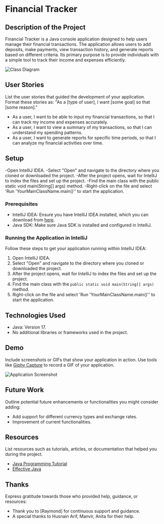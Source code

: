 # Financial Tracker

## Description of the Project
Financial Tracker is a Java console application designed to help users manage their financial transactions.
The application allows users to add deposits, make payments, view transaction history, and generate reports based on different criteria.
Its primary purpose is to provide individuals with a simple tool to track their income and expenses efficiently.

![Class Diagram](path/to/your/class_diagram.png)

## User Stories

List the user stories that guided the development of your application. Format these stories as: "As a [type of user], I want [some goal] so that [some reason]."

- As a user, I want to be able to input my financial transactions, so that I can track my income and expenses accurately.
- As a user, I want to view a summary of my transactions, so that I can understand my spending patterns.
- As a user, I want to generate reports for specific time periods, so that I can analyze my financial activities over time.

## Setup

-Open IntelliJ IDEA.
-Select "Open" and navigate to the directory where you cloned or downloaded the project.
-After the project opens, wait for IntelliJ to index the files and set up the project.
-Find the main class with the public static void main(String[] args) method.
-Right-click on the file and select 'Run 'YourMainClassName.main()'' to start the application.

### Prerequisites

- IntelliJ IDEA: Ensure you have IntelliJ IDEA installed, which you can download from [here](https://www.jetbrains.com/idea/download/).
- Java SDK: Make sure Java SDK is installed and configured in IntelliJ.

### Running the Application in IntelliJ

Follow these steps to get your application running within IntelliJ IDEA:

1. Open IntelliJ IDEA.
2. Select "Open" and navigate to the directory where you cloned or downloaded the project.
3. After the project opens, wait for IntelliJ to index the files and set up the project.
4. Find the main class with the `public static void main(String[] args)` method.
5. Right-click on the file and select 'Run 'YourMainClassName.main()'' to start the application.

## Technologies Used

- Java: Version 17.
- No additional libraries or frameworks used in the project.

## Demo

Include screenshots or GIFs that show your application in action. Use tools like [Giphy Capture](https://giphy.com/apps/giphycapture) to record a GIF of your application.

![Application Screenshot](path/to/your/screenshot.png)

## Future Work

Outline potential future enhancements or functionalities you might consider adding:

- Add support for different currency types and exchange rates.
- Improvement of current functionalities.

## Resources

List resources such as tutorials, articles, or documentation that helped you during the project.

- [Java Programming Tutorial](https://www.example.com)
- [Effective Java](https://www.example.com)


## Thanks

Express gratitude towards those who provided help, guidance, or resources:

- Thank you to [Raymond] for continuous support and guidance.
- A special thanks to Husnain Arif, Manvir, Anita for their help.
